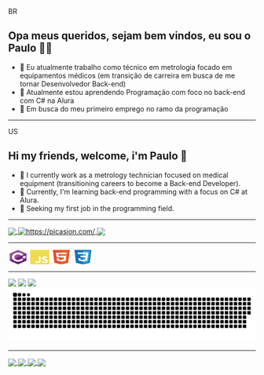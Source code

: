 BR
## Opa meus queridos, sejam bem vindos, eu sou o Paulo 👋🏼

- 🔭 Eu atualmente trabalho como técnico em metrologia focado em equipamentos médicos (em transição de carreira em busca de me tornar Desenvolvedor Back-end)
- 🌱 Atualmente estou aprendendo Programação com foco no back-end com C# na Alura
- 💬 Em busca do meu primeiro emprego no ramo da programação

<hr>
US

## Hi my friends, welcome, i'm Paulo 👋 

- 🔭 I currently work as a metrology technician focused on medical equipment (transitioning careers to become a Back-end Developer).
- 🌱 Currently, I'm learning back-end programming with a focus on C# at Alura.
- 💬 Seeking my first job in the programming field.
<hr>
<a href="https://github-readme-stats.vercel.app/api?username=o-verissimo&hide=contribs,prs&show_icons=true&theme=github_dark&locale=pt-br">
  <img align="center" src="https://github-readme-stats.vercel.app/api?username=o-verissimo&rank_icon=github&hide=contribs,prs&show_icons=true&theme=github_dark&locale=pt-br" />
</a>
<a href="https://picasion.com/">
  <img align="center" src="https://i.picasion.com/pic92/eb148157d9941f66746acfdedd6bfd4e.gif" width="120" height="120" border="0" alt="https://picasion.com/" />
</a>
<a href="https://github-readme-stats.vercel.app/api/top-langs/?username=o-verissimo&hide_progress=true&theme=github_dark&locale=pt-br">
  <img align="center" src="https://github-readme-stats.vercel.app/api/top-langs/?username=o-verissimo&hide_progress=true&theme=github_dark&locale=pt-br" />
</a>

<hr>
<div style="display: inline_block">
  <img align="center" alt="Paulo-Csharp" height="30" width="40" src="https://raw.githubusercontent.com/devicons/devicon/master/icons/csharp/csharp-original.svg">
  <img align="center" alt="Paulo-Js" height="30" width="40" src="https://raw.githubusercontent.com/devicons/devicon/master/icons/javascript/javascript-plain.svg">
  <img align="center" alt="Paulo-HTML" height="30" width="40" src="https://raw.githubusercontent.com/devicons/devicon/master/icons/html5/html5-original.svg">
  <img align="center" alt="Paulo-CSS" height="30" width="40" src="https://raw.githubusercontent.com/devicons/devicon/master/icons/css3/css3-original.svg">
</div>
<hr>
<div> 
  <a href="https://www.instagram.com/o_verissimo_/" target="_blank"><img src="https://img.shields.io/badge/-Instagram-%23E4405F?style=for-the-badge&logo=instagram&logoColor=white" target="_blank"></a>
  <a href = "mailto:paulo.vitor.v.pereira@outlook.com"><img src="https://img.shields.io/badge/-Gmail-%23333?style=for-the-badge&logo=gmail&logoColor=white" target="_blank"></a>
  <a href="https://www.linkedin.com/in/paulo-vitor-v-pereira/" target="_blank"><img src="https://img.shields.io/badge/-LinkedIn-%230077B5?style=for-the-badge&logo=linkedin&logoColor=white" target="_blank"></a> 
</div>

<picture>
  <source media="(prefers-color-scheme: dark)" srcset="https://raw.githubusercontent.com/o-verissimo/o-verissimo/output/github-contribution-grid-snake-dark.svg">
  <source media="(prefers-color-scheme: light)" srcset="https://raw.githubusercontent.com/o-verissimo/o-verissimo/output/github-contribution-grid-snake.svg">
  <img alt="github contribution grid snake animation" src="https://raw.githubusercontent.com/o-verissimo/o-verissimo/output/github-contribution-grid-snake.svg">
</picture>
<hr>
<a href="https://github.com/o-verissimo/Aplicativos_WindowsForms">
  <img align="center" src="https://github-readme-stats.vercel.app/api/pin/?username=o-verissimo&repo=Aplicativos_WindowsForms&theme=github_dark" />
</a>
<a href="https://github.com/o-verissimo/ScreenSound">
  <img align="center" src="https://github-readme-stats.vercel.app/api/pin/?username=o-verissimo&repo=ScreenSound&theme=github_dark" />
</a>
<a href="https://github.com/o-verissimo/spotify-react">
  <img align="center" src="https://github-readme-stats.vercel.app/api/pin/?username=o-verissimo&repo=spotify-react&theme=github_dark" />
</a>
<a href="https://github.com/o-verissimo/ScreenSound-Manipulando-API">
  <img align="center" src="https://github-readme-stats.vercel.app/api/pin/?username=o-verissimo&repo=ScreenSound-Manipulando-API&theme=github_dark" />
</a>





  
